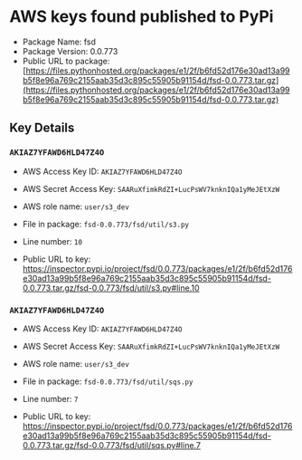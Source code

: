 # AWS keys found published to PyPi

* Package Name: fsd
* Package Version: 0.0.773
* Public URL to package: [https://files.pythonhosted.org/packages/e1/2f/b6fd52d176e30ad13a99b5f8e96a769c2155aab35d3c895c55905b91154d/fsd-0.0.773.tar.gz](https://files.pythonhosted.org/packages/e1/2f/b6fd52d176e30ad13a99b5f8e96a769c2155aab35d3c895c55905b91154d/fsd-0.0.773.tar.gz)

## Key Details

### `AKIAZ7YFAWD6HLD47Z4O`

* AWS Access Key ID: `AKIAZ7YFAWD6HLD47Z4O`
* AWS Secret Access Key: `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` 
* AWS role name: `user/s3_dev`
* File in package: `fsd-0.0.773/fsd/util/s3.py`
* Line number: `10`

* Public URL to key: https://inspector.pypi.io/project/fsd/0.0.773/packages/e1/2f/b6fd52d176e30ad13a99b5f8e96a769c2155aab35d3c895c55905b91154d/fsd-0.0.773.tar.gz/fsd-0.0.773/fsd/util/s3.py#line.10



### `AKIAZ7YFAWD6HLD47Z4O`

* AWS Access Key ID: `AKIAZ7YFAWD6HLD47Z4O`
* AWS Secret Access Key: `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` 
* AWS role name: `user/s3_dev`
* File in package: `fsd-0.0.773/fsd/util/sqs.py`
* Line number: `7`

* Public URL to key: https://inspector.pypi.io/project/fsd/0.0.773/packages/e1/2f/b6fd52d176e30ad13a99b5f8e96a769c2155aab35d3c895c55905b91154d/fsd-0.0.773.tar.gz/fsd-0.0.773/fsd/util/sqs.py#line.7


